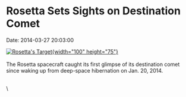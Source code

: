 Rosetta Sets Sights on Destination Comet
========================================

Date: 2014-03-27 20:03:00

[![Rosetta\'s
Target](http://www.jpl.nasa.gov/images/rosetta/20140327/pia17795-226.jpg){width="100"
height="75"}](http://www.jpl.nasa.gov/news/news.cfm?release=2014-094&rn=news.xml&rst=4091)\
\
The Rosetta spacecraft caught its first glimpse of its destination comet
since waking up from deep-space hibernation on Jan. 20, 2014.

\
\
